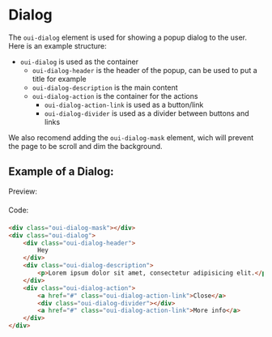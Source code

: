 # Dialog

The `oui-dialog` element is used for showing a popup dialog to the user.
Here is an example structure:

- `oui-dialog` is used as the container
    - `oui-dialog-header` is the header of the popup, can be used to put a title for example
    - `oui-dialog-description` is the main content
    - `oui-dialog-action` is the container for the actions
        - `oui-dialog-action-link` is used as a button/link
        - `oui-dialog-divider` is used as a divider between buttons and links

We also recomend adding the `oui-dialog-mask` element, wich will prevent the page to be scroll and dim the background.

## Example of a Dialog:

<div  class="previewCode">
    <div class="preview-item">
        <span style="margin-bottom: 20px;display:block;">Preview:</span>
        <div id="phone-container">
            <div id="phone-shadows"></div>
            <div id="phone-sidebutton"></div>
            <div id="phone-ltbutton"></div>
            <div id="phone-lbbutton"></div>
            <div id="phone-camera">
                <div id="phone-lens"></div>
            </div>
            <object id="phone-screen" data="examples/dialog.html" type="text/html" style="">
            </object>
        </div>
    </div>
    <div class="code-item">
        <span style="margin-bottom: 20px;display:block;">Code:</span>

```html
<div class="oui-dialog-mask"></div>
<div class="oui-dialog">
    <div class="oui-dialog-header">
        Hey
    </div>
    <div class="oui-dialog-description">
        <p>Lorem ipsum dolor sit amet, consectetur adipisicing elit.</p>
    </div>
    <div class="oui-dialog-action">
        <a href="#" class="oui-dialog-action-link">Close</a>
        <div class="oui-dialog-divider"></div>
        <a href="#" class="oui-dialog-action-link">More info</a>
    </div>
</div>
```
</div>
</div>